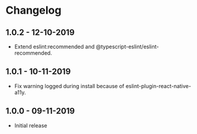 # Changelog

## 1.0.2 - 12-10-2019

- Extend eslint:recommended and @typescript-eslint/eslint-recommended.

## 1.0.1 - 10-11-2019

- Fix warning logged during install because of eslint-plugin-react-native-a11y.

## 1.0.0 - 09-11-2019

- Initial release
